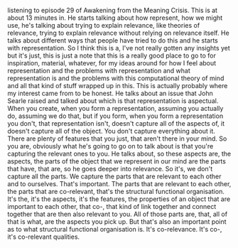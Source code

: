 ﻿listening to episode 29 of Awakening from the Meaning Crisis. This is at about 13 minutes
in. He starts talking about how represent, how we might use, he's talking about trying
to explain relevance, like theories of relevance, trying to explain relevance without relying
on relevance itself. He talks about different ways that people have tried to do this and
he starts with representation. So I think this is a, I've not really gotten any insights
yet but it's just, this is just a note that this is a really good place to go to for inspiration,
material, whatever, for my ideas around for how I feel about representation and the problems
with representation and what representation is and the problems with this computational
theory of mind and all that kind of stuff wrapped up in this. This is actually probably
where my interest came from to be honest. He talks about an issue that John Searle raised
and talked about which is that representation is aspectual. When you create, when you form
a representation, assuming you actually do, assuming we do that, but if you form, when
you form a representation you don't, that representation isn't, doesn't capture all
of the aspects of, it doesn't capture all of the object. You don't capture everything
about it. There are plenty of features that you just, that aren't there in your mind.
So you are, obviously what he's going to go on to talk about is that you're capturing
the relevant ones to you. He talks about, so these aspects are, the aspects, the parts
of the object that we represent in our mind are the parts that have, that are, so he goes
deeper into relevance. So it's, we don't capture all the parts. We capture the parts that are
relevant to each other and to ourselves. That's important. The parts that are relevant to
each other, the parts that are co-relevant, that's the structural functional organisation.
It's the, it's the aspects, it's the features, the properties of an object that are important
to each other, that co-, that kind of link together and connect together that are then
also relevant to you. All of those parts are, that, all of that is what, are the aspects
you pick up. But that's also an important point as to what structural functional organisation
is. It's co-relevance. It's co-, it's co-relevant qualities.
